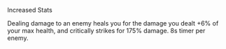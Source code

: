Increased Stats

Dealing damage to an enemy heals you for the damage you dealt +6% of your max health, and critically strikes for 175% damage. 8s timer per enemy.